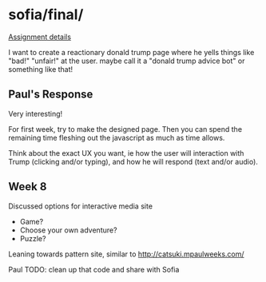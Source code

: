 # sofia/final/

[Assignment details](/homework/final)

I want to create a reactionary donald trump page where he yells things like "bad!" "unfair!" at the user. maybe call it a "donald trump advice bot" or something like that!

## Paul's Response

Very interesting!

For first week, try to make the designed page. Then you can spend the remaining time fleshing out the javascript as much as time allows.

Think about the exact UX you want, ie how the user will interaction with Trump (clicking and/or typing), and how he will respond (text and/or audio).

## Week 8

Discussed options for interactive media site

- Game?
- Choose your own adventure?
- Puzzle?

Leaning towards pattern site, similar to http://catsuki.mpaulweeks.com/

Paul TODO: clean up that code and share with Sofia
